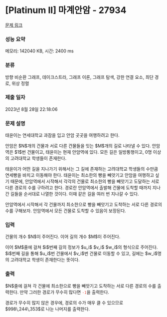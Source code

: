 # [Platinum II] 마계안암 - 27934 

[문제 링크](https://www.acmicpc.net/problem/27934) 

### 성능 요약

메모리: 142040 KB, 시간: 2400 ms

### 분류

방향 비순환 그래프, 데이크스트라, 그래프 이론, 그래프 탐색, 강한 연결 요소, 최단 경로, 위상 정렬

### 제출 일자

2023년 8월 28일 22:18:06

### 문제 설명

<p>태윤이는 연세대학교 과잠을 입고 안암 곳곳을 여행하려고 한다.</p>

<p>안암은 $N$개의 건물과 서로 다른 건물들을 잇는 $M$개의 길로 나타낼 수 있다. 안암역은 $1$번 건물이고, 태윤이는 현재 안암역에 있다. 모든 길은 일방통행이고, 0명 이상의 고려대학교 학생들이 존재한다.</p>

<p>태윤이가 어떤 길을 지나가기 위해서는 그 길에 존재하는 고려대학교 학생들의 수만큼 연세빵을 바치고 이동해야 한다. 태윤이는 최소한의 빵을 빼앗기고 안암을 여행하고 싶기 때문에, 안암역에서 시작해서 각각의 건물로 최소한의 빵을 빼앗기고 도달하는 서로 다른 경로의 수를 구하려고 한다. 경로란 안암역에서 출발해 건물에 도착할 때까지 지나간 길들을 순서대로 나열한 것이다. 이때 같은 길을 여러 번 지나갈 수 있다.</p>

<p>안암역에서 시작해서 각 건물까지 최소한으로 빵을 빼앗기고 도착하는 서로 다른 경로의 수를 구해보자. 안암역에서 모든 건물로 도착할 수 있음이 보장된다.</p>

### 입력 

 <p>건물의 개수 $N$이 주어진다. 이어 길의 개수 $M$이 주어진다.</p>

<p>이어 $M$줄에 걸쳐 $i$번째 길의 정보가 $u_i$ $v_i$ $w_i$의 형식으로 주어진다. $i$번째 길을 통해 $u_i$번 건물에서 $v_i$번 건물로 이동할 수 있고, 길에는 $w_i$명의 고려대학교 학생이 존재한다는 뜻이다.</p>

### 출력 

 <p>$N$줄에 걸쳐 각 건물에 최소한으로 빵을 빼앗기고 도착하는 서로 다른 경로의 수를 출력한다. 만약 그러한 경로가 무수히 많다면 <span style="color:#e74c3c;"><code>-1</code></span>을 출력한다. </p>

<p>경로가 무수히 많지 않은 경우에, 경로의 수가 매우 클 수 있으므로 $998\,244\,353$로 나눈 나머지를 출력한다.</p>

